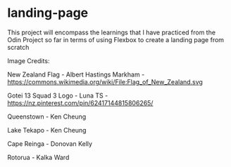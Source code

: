 # landing-page

This project will encompass the learnings that I have practiced from the Odin Project so far in terms of using Flexbox to create a landing page from scratch

Image Credits:

New Zealand Flag - Albert Hastings Markham - https://commons.wikimedia.org/wiki/File:Flag_of_New_Zealand.svg

Gotei 13 Squad 3 Logo - Luna TS - https://nz.pinterest.com/pin/62417144815806265/

Queenstown - Ken Cheung

Lake Tekapo - Ken Cheung

Cape Reinga - Donovan Kelly

Rotorua - Kalka Ward